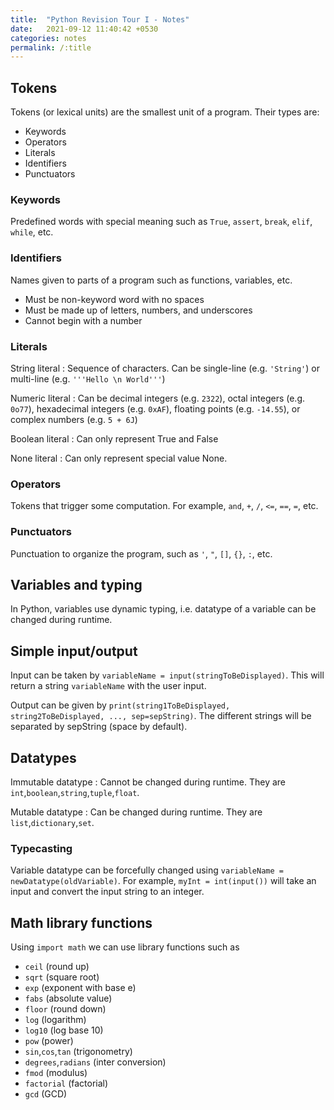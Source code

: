 ```yaml
---
title:  "Python Revision Tour I - Notes"
date:   2021-09-12 11:40:42 +0530
categories: notes
permalink: /:title
---
```

## Tokens

Tokens (or lexical units) are the smallest unit of a program. Their types are:

- Keywords 
- Operators
- Literals
- Identifiers
- Punctuators

### Keywords

Predefined words with special meaning such as `True`, `assert`, `break`, `elif`, `while`, etc.

### Identifiers

Names given to parts of a program such as functions, variables, etc.

- Must be non-keyword word with no spaces
- Must be made up of letters, numbers, and underscores
- Cannot begin with a number

### Literals

String literal
: Sequence of characters. Can be single-line (e.g. `'String'`) or multi-line (e.g. `'''Hello \n World'''`)

Numeric literal
: Can be decimal integers (e.g. `2322`), octal integers (e.g. `0o77`), hexadecimal integers (e.g. `0xAF`), floating points (e.g. `-14.55`), or complex numbers (e.g. `5 + 6J`)

Boolean literal
: Can only represent True and False

None literal
: Can only represent special value None.

### Operators

Tokens that trigger some computation. For example, `and`, `+`, `/`, `<=`, `==`, `=`, etc.

### Punctuators

Punctuation to organize the program, such as `'`, `"`, `[]`, `{}`, `:`, etc.

## Variables and typing

In Python, variables use dynamic typing, i.e. datatype of a variable can be changed during runtime.

## Simple input/output

Input can be taken by `variableName = input(stringToBeDisplayed)`. This will return a string `variableName` with the user input.

Output can be given by `print(string1ToBeDisplayed, string2ToBeDisplayed, ..., sep=sepString)`. The different strings will be separated by sepString (space by default).

## Datatypes

Immutable datatype
: Cannot be changed during runtime. They are `int`,`boolean`,`string`,`tuple`,`float`.

Mutable datatype
: Can be changed during runtime. They are `list`,`dictionary`,`set`.

### Typecasting

Variable datatype can be forcefully changed using `variableName = newDatatype(oldVariable)`. For example, `myInt = int(input())` will take an input and convert the input string to an integer.

## Math library functions

Using `import math` we can use library functions such as 

- `ceil` (round up)
- `sqrt` (square root)
- `exp` (exponent with base e)
- `fabs` (absolute value)
- `floor` (round down)
- `log` (logarithm)
- `log10` (log base 10)
- `pow` (power)
- `sin`,`cos`,`tan` (trigonometry)
- `degrees`,`radians` (inter conversion)
- `fmod` (modulus)
- `factorial` (factorial)
- `gcd` (GCD)